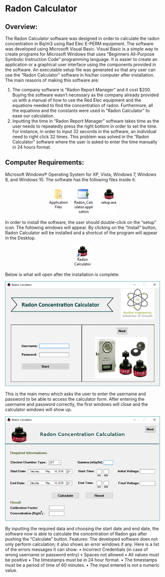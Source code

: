 # Radon Calculator

## Overview:
The Radon Calculator software was designed in order to calculate the radon concentration in Bq/m3 using Rad Elec E-PERM equipment. The software was developed using Microsoft Visual Basic. Visual Basic is a simple way to create programs for Microsoft Windows that uses “Beginners All-Purpose Symbolic Instruction Code” programming language. It is easier to create an application or a graphical user interface using the components provided in the software. An executable setup file was generated so that any user can use the “Radon Calculator” software in his/her computer after installation. The main reasons of making this software are:
1.	The company software is “Radon Report Manager” and it cost $200. Buying the software wasn’t necessary as the company already provided us with a manual of how to use the Red Elec equipment and the equations needed to find the concentration of radon. Furthermore, all the equations and the constants were used in “Radon Calculator” to ease our calculation.
2.	Inputting the time in “Radon Report Manager” software takes time as the user needs to repeatedly press the right bottom in order to set the time. For instance, in order to input 32 seconds in the software, an individual need to right click 32 times. This problem was solved in the “Radon Calculator” software where the user is asked to enter the time manually in 24 hours format.

## Computer Requirements:
Microsoft Windows® Operating System for XP, Vista, Windows 7, Windows 8, and Windows 10.
The softwate has the following files inside it:

<p align="center"> 
<img src="images/1.png">
</p>


In order to install the software, the user should double-click on the “setup” icon.
The following windows will appear. By clicking on the “Install” button, Radon Calculator will be installed and a shortcut of the program will appear in the Desktop.

<p align="center"> 
<img src="images/2.png">
</p>

Below is what will open after the installation is complete:

<p align="center"> 
<img src="images/3.png">
</p>

This is the main menu which asks the user to enter the username and password to be able to access the calculator form. 
After entering the username and password correctly, the first windows will close and the calculator windows will show up.

<p align="center"> 
<img src="images/4.png">
</p>

By inputting the required data and choosing the start date and end date, the software now is able to calculate the concentration of Radon gas after pushing the “Calculate” button. 
Features:
The developed software does not only perform calculation; it also shows an error windows if any. Here is a list of the errors messages it can show:
•	Incorrect Credentials (in case of wrong username or password entry)
•	Spaces not allowed
•	All values must be positive
•	The timestamps must be in 24 hour format.
•	The timestamps must be a period of time of 60 minutes.
•	The input entered is not a numeric value.
